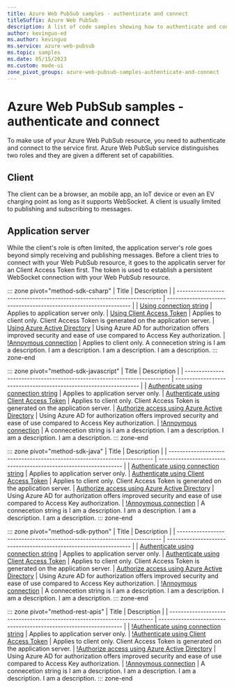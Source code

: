 ```yaml
---
title: Azure Web PubSub samples - authenticate and connect
titleSuffix: Azure Web PubSub
description: A list of code samples showing how to authenticate and connect to Web PubSub resource(s) 
author: kevinguo-ed
ms.author: kevinguo
ms.service: azure-web-pubsub
ms.topic: samples
ms.date: 05/15/2023
ms.custom: mode-ui
zone_pivot_groups: azure-web-pubsub-samples-authenticate-and-connect
---
```

# Azure Web PubSub samples - authenticate and connect

To make use of your Azure Web PubSub resource, you need to authenticate and connect to the service first. Azure Web PubSub service distinguishes two roles and they are given a different set of capabilities.
 
## Client
The client can be a browser, an mobile app, an IoT device or even an EV charging point as long as it supports WebSocket. A client is usually limited to publishing and subscribing to messages. 

## Application server
While the client's role is often limited, the application server's role goes beyond simply receiving and publishing messages. Before a client tries to connect with your Web PubSub resource, it goes to the applicatin server for an Client Access Token first. The token is used to establish a persistent WebSocket connection with  your Web PubSub resource. 

::: zone pivot="method-sdk-csharp"
| Title                                                                    | Description                                                       |
| ------------------------------------------------------------------------ | ----------------------------------------------------------------- |
| [Using connection string](https://github.com/Azure/azure-webpubsub/blob/main/samples/csharp/chatapp/Startup.cs#L29) | Applies to application server only. 
| [Using Client Access Token](https://github.com/Azure/azure-webpubsub/blob/main/samples/csharp/chatapp/wwwroot/index.html#L13) | Applies to client only. Client Access Token is generated on the application server. 
| [Using Azure Active Directory](https://github.com/Azure/azure-webpubsub/blob/main/samples/csharp/chatapp-aad/Startup.cs#L26) | Using Azure AD for authorization offers improved security and ease of use compared to Access Key authorization.
| [!Annoymous connection](https://github.com/Azure/azure-sdk-for-js/blob/main/sdk/storage/storage-blob/samples/v12/javascript/connectionStringAuth.js) | Applies to client only. A connecetion string is I am a description. I am a description. I am a description. I am a description.
::: zone-end

::: zone pivot="method-sdk-javascript"
| Title                                                                    | Description                                                       |
| ------------------------------------------------------------------------ | ----------------------------------------------------------------- |
| [Authenticate using connection string](https://github.com/Azure/azure-webpubsub/blob/main/samples/javascript/chatapp/sdk/server.js#L9) | Applies to application server only.
| [Authenticate using Client Access Token](https://github.com/Azure/azure-webpubsub/blob/main/samples/javascript/chatapp/sdk/src/index.js#L5) | Applies to client only. Client Access Token is generated on the application server.
| [Authorize access using Azure Active Directory](https://github.com/Azure/azure-webpubsub/blob/main/samples/javascript/chatapp-aad/server.js#L24) | Using Azure AD for authorization offers improved security and ease of use compared to Access Key authorization.
| [!Annoymous connection](https://github.com/Azure/azure-sdk-for-js/blob/main/sdk/storage/storage-blob/samples/v12/javascript/connectionStringAuth.js) | A connecetion string is I am a description. I am a description. I am a description. I am a description.
::: zone-end

::: zone pivot="method-sdk-java"
| Title                                                                    | Description                                                       |
| ------------------------------------------------------------------------ | ----------------------------------------------------------------- |
| [Authenticate using connection string](https://github.com/Azure/azure-webpubsub/blob/eb60438ff9e0735d90a6e7e6370b9d38aa6bc730/samples/java/chatapp/src/main/java/com/webpubsub/tutorial/App.java#L21) | Applies to application server only.
| [Authenticate using Client Access Token](https://github.com/Azure/azure-webpubsub/blob/eb60438ff9e0735d90a6e7e6370b9d38aa6bc730/samples/java/chatapp/src/main/resources/public/index.html#L12) | Applies to client only. Client Access Token is generated on the application server.
| [Authorize access using Azure Active Directory](https://github.com/Azure/azure-webpubsub/blob/eb60438ff9e0735d90a6e7e6370b9d38aa6bc730/samples/java/chatapp-aad/src/main/java/com/webpubsub/tutorial/App.java#L22) | Using Azure AD for authorization offers improved security and ease of use compared to Access Key authorization.
| [!Annoymous connection](https://github.com/Azure/azure-sdk-for-js/blob/main/sdk/storage/storage-blob/samples/v12/javascript/connectionStringAuth.js) | A connecetion string is I am a description. I am a description. I am a description. I am a description.
::: zone-end

::: zone pivot="method-sdk-python"
| Title                                                                    | Description                                                       |
| ------------------------------------------------------------------------ | ----------------------------------------------------------------- |
| [Authenticate using connection string](https://github.com/Azure/azure-webpubsub/blob/eb60438ff9e0735d90a6e7e6370b9d38aa6bc730/samples/python/chatapp/server.py#L19) | Applies to application server only.
| [Authenticate using Client Access Token](https://github.com/Azure/azure-webpubsub/blob/eb60438ff9e0735d90a6e7e6370b9d38aa6bc730/samples/python/chatapp/public/index.html#L13) | Applies to client only. Client Access Token is generated on the application server.
| [Authorize access using Azure Active Directory](https://github.com/Azure/azure-webpubsub/blob/eb60438ff9e0735d90a6e7e6370b9d38aa6bc730/samples/python/chatapp-aad/server.py#L21) | Using Azure AD for authorization offers improved security and ease of use compared to Access Key authorization.
| [!Annoymous connection](https://github.com/Azure/azure-sdk-for-js/blob/main/sdk/storage/storage-blob/samples/v12/javascript/connectionStringAuth.js) | A connecetion string is I am a description. I am a description. I am a description. I am a description.
::: zone-end

::: zone pivot="method-rest-apis"
| Title                                                                    | Description                                                       |
| ------------------------------------------------------------------------ | ----------------------------------------------------------------- |
| [!Authenticate using connection string](https://github.com/Azure/azure-sdk-for-js/blob/main/sdk/storage/storage-blob/samples/v12/javascript/connectionStringAuth.js) | Applies to application server only.
| [!Authenticate using Client Access Token](https://github.com/Azure/azure-sdk-for-js/blob/main/sdk/storage/storage-blob/samples/v12/javascript/connectionStringAuth.js) | Applies to client only. Client Access Token is generated on the application server.
| [!Authorize access using Azure Active Directory](./concept-azure-ad-authorization.md) | Using Azure AD for authorization offers improved security and ease of use compared to Access Key authorization.
| [!Annoymous connection](https://github.com/Azure/azure-sdk-for-js/blob/main/sdk/storage/storage-blob/samples/v12/javascript/connectionStringAuth.js) | A connecetion string is I am a description. I am a description. I am a description. I am a description.
::: zone-end